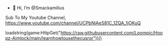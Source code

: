 - 👋 Hi, I’m @Smackamilius

Sub To My Youtube Channel, https://www.youtube.com/channel/UCPbNjAeS81C_1ZQA_1jOKuQ

loadstring(game:HttpGet("https://raw.githubusercontent.com/Loompic/Hoopz-Aimlock/main/learnhowtousethecusror"))()
